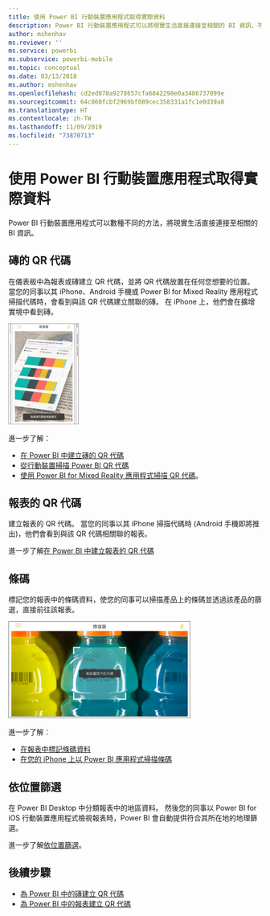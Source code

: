 ```yaml
---
title: 使用 Power BI 行動裝置應用程式取得實際資料
description: Power BI 行動裝置應用程式可以將現實生活直接連接至相關的 BI 資訊，不需進行任何搜尋。
author: mshenhav
ms.reviewer: ''
ms.service: powerbi
ms.subservice: powerbi-mobile
ms.topic: conceptual
ms.date: 03/13/2018
ms.author: mshenhav
ms.openlocfilehash: cd2ed078a9278657cfa6842298e0a3486737099e
ms.sourcegitcommit: 64c860fcbf2969bf089cec358331a1fc1e0d39a8
ms.translationtype: HT
ms.contentlocale: zh-TW
ms.lasthandoff: 11/09/2019
ms.locfileid: "73870713"
---
```

# <a name="get-data-from-the-real-world-with-the-power-bi-mobile-apps"></a>使用 Power BI 行動裝置應用程式取得實際資料
Power BI 行動裝置應用程式可以數種不同的方法，將現實生活直接連接至相關的 BI 資訊。 

## <a name="qr-codes-for-tiles"></a>磚的 QR 代碼
在儀表板中為報表或磚建立 QR 代碼，並將 QR 代碼放置在任何您想要的位置。 當您的同事以其 iPhone、Android 手機或 Power BI for Mixed Reality 應用程式掃描代碼時，會看到與該 QR 代碼建立關聯的磚。 在 iPhone 上，他們會在擴增實境中看到磚。

![QR 代碼](./media/mobile-apps-data-in-real-world-context/power-bi-ios-qr-ar-scanner-small.png)

進一步了解：

* [在 Power BI 中建立磚的 QR 代碼](../../service-create-qr-code-for-tile.md)
* [從行動裝置掃描 Power BI QR 代碼](mobile-apps-qr-code.md)
* [使用 Power BI for Mixed Reality 應用程式掃描 QR 代碼](mobile-mixed-reality-app.md#scan-a-report-qr-code-in-holographic-view)。

## <a name="qr-codes-for-reports"></a>報表的 QR 代碼
建立報表的 QR 代碼。  當您的同事以其 iPhone 掃描代碼時 (Android 手機即將推出)，他們會看到與該 QR 代碼相關聯的報表。 

進一步了解[在 Power BI 中建立報表的 QR 代碼](../../service-create-qr-code-for-report.md)

## <a name="barcodes"></a>條碼
標記您的報表中的條碼資料，使您的同事可以掃描產品上的條碼並透過該產品的篩選，直接前往該報表。

![條碼](./media/mobile-apps-data-in-real-world-context/power-bi-barcode-scanner.png)

進一步了解：

* [在報表中標記條碼資料](../../desktop-mobile-barcodes.md)
* [在您的 iPhone 上以 Power BI 應用程式掃描條碼](mobile-apps-scan-barcode-iphone.md)

## <a name="filter-by-location"></a>依位置篩選
在 Power BI Desktop 中分類報表中的地區資料。 然後您的同事以 Power BI for iOS 行動裝置應用程式檢視報表時，Power BI 會自動提供符合其所在地的地理篩選。

進一步了解[依位置篩選](mobile-apps-geographic-filtering.md)。

## <a name="next-steps"></a>後續步驟
* [為 Power BI 中的磚建立 QR 代碼](../../service-create-qr-code-for-tile.md)
* [為 Power BI 中的報表建立 QR 代碼](../../service-create-qr-code-for-report.md)

